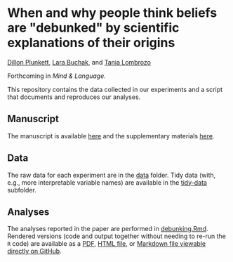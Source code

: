 # When and why people think beliefs are "debunked" by scientific explanations of their origins
[Dillon Plunkett](https://dillonplunkett.com), [Lara Buchak](https://larabuchak.net), and [Tania Lombrozo](https://cognition.princeton.edu)

Forthcoming in _Mind & Language_.

This repository contains the data collected in our experiments and a script
that documents and reproduces our analyses.

## Manuscript
The manuscript is available
[here](https://dillonplunkett.com/papers/debunking_manuscript.pdf) and the
supplementary materials [here](https://dillonplunkett.com/papers/debunking_supplement.pdf).

## Data
The raw data for each experiment are in the [data](data) folder. Tidy data
(with, e.g., more interpretable variable names) are available in the
[tidy-data](data/tidy-data) subfolder.

## Analyses
The analyses reported in the paper are performed in
[debunking.Rmd](debunking.Rmd). Rendered versions (code and output together
without needing to re-run the `R` code) are available as a
[PDF](debunking.pdf), [HTML file](debunking.html), or
[Markdown file viewable directly on GitHub](debunking.md).
